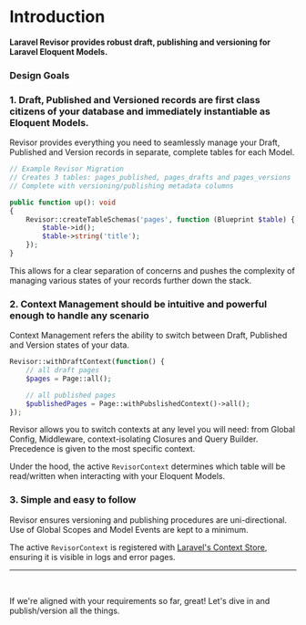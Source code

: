 # Introduction

**Laravel Revisor provides robust draft, publishing and versioning for Laravel Eloquent Models.**

### Design Goals

### 1. Draft, Published and Versioned records are first class citizens of your database and immediately instantiable as Eloquent Models.

Revisor provides everything you need to seamlessly manage your Draft, Published and Version records in separate, complete tables for each Model.

```php
// Example Revisor Migration
// Creates 3 tables: pages_published, pages_drafts and pages_versions
// Complete with versioning/publishing metadata columns

public function up(): void
{
    Revisor::createTableSchemas('pages', function (Blueprint $table) {
        $table->id();
        $table->string('title');
    });
}
```

This allows for a clear separation of concerns and pushes the complexity of managing various states of your records  further down the stack.

### 2. Context Management should be intuitive and powerful enough to handle any scenario

Context Management refers the ability to switch between Draft, Published and Version states of your data.

```php
Revisor::withDraftContext(function() {
    // all draft pages
    $pages = Page::all();

    // all published pages
    $publishedPages = Page::withPubslishedContext()->all();
});
```

Revisor allows you to switch contexts at any level you will need: from Global Config, Middleware, context-isolating Closures and Query Builder. Precedence is given to the most specific context.

Under the hood, the active `RevisorContext` determines which table will be read/written when interacting with your Eloquent Models.

### 3. Simple and easy to follow

Revisor ensures versioning and publishing procedures are uni-directional. Use of Global Scopes and Model Events are kept to a minimum.

The active `RevisorContext` is registered with [Laravel's Context Store](https://laravel.com/docs/context), ensuring it is visible in logs and error pages.

---

&nbsp;

If we're aligned with your requirements so far, great! Let's dive in and publish/version all the things.
